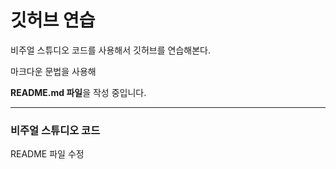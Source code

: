 # 깃허브 연습

비주얼 스튜디오 코드를 사용해서 깃허브를 연습해본다.

마크다운 문법을 사용해

**README.md 파일**을 작성 중입니다.

-----------------------------------------

### 비주얼 스튜디오 코드

README 파일 수정